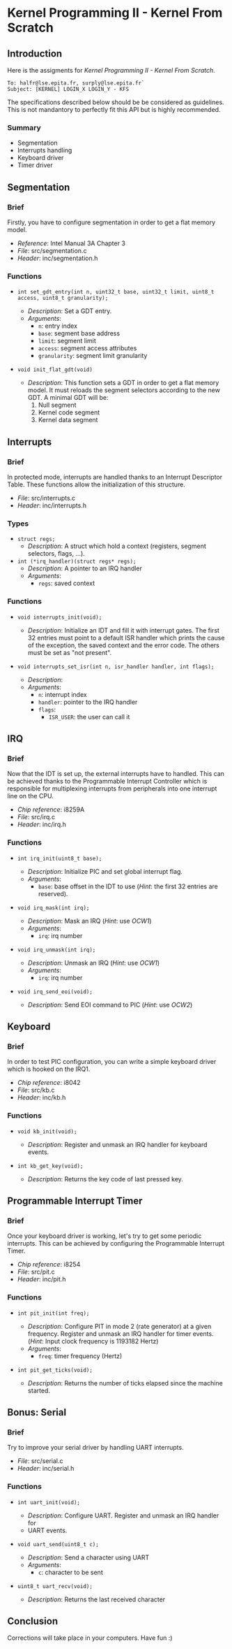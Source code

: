 # Kernel Programming II - Kernel From Scratch

## Introduction

Here is the assigments for *Kernel Programming II - Kernel From Scratch*.

    To: halfr@lse.epita.fr, surply@lse.epita.fr`
    Subject: [KERNEL] LOGIN_X LOGIN_Y - KFS

The specifications described below should be be considered as guidelines.
This is not mandantory to perfectly fit this API but is highly recommended.

### Summary

- Segmentation
- Interrupts handling
- Keyboard driver
- Timer driver

## Segmentation

### Brief

Firstly, you have to configure segmentation in order to get a flat memory model.

- *Reference*: Intel Manual 3A Chapter 3
- *File*: src/segmentation.c
- *Header*: inc/segmentation.h

### Functions

- `int set_gdt_entry(int n, uint32_t base, uint32_t limit, uint8_t access, uint8_t granularity);`
    - *Description*: Set a GDT entry.
    - *Arguments*:
        - `n`: entry index
        - `base`: segment base address
        - `limit`: segment limit
        - `access`: segment access attributes
        - `granularity`: segment limit granularity

- `void init_flat_gdt(void)`
    - *Description*: This function sets a GDT in order to get a flat memory
        model. It must reloads the segment selectors according to the new GDT.
        A minimal GDT will be:
        1) Null segment
        2) Kernel code segment
        3) Kernel data segment

## Interrupts

### Brief

In protected mode, interrupts are handled thanks to an Interrupt Descriptor
Table. These functions allow the initialization of this structure.

- *File*: src/interrupts.c
- *Header*: inc/interrupts.h

### Types

- `struct regs;`
    - *Description*: A struct which hold a context
    (registers, segment selectors, flags, ...).
- `int (*irq_handler)(struct regs* regs);`
    - *Description*: A pointer to an IRQ handler
    - *Arguments*:
        - `regs`: saved context

### Functions

- `void interrupts_init(void);`
    - *Description*: Initialize an IDT and fill it with interrupt gates.
        The first 32 entries must point to a default ISR handler which
        prints the cause of the exception, the saved context and the error code.
        The others must be set as "not present".

- `void interrupts_set_isr(int n, isr_handler handler, int flags);`
    - *Description*:
    - *Arguments*:
        - `n`: interrupt index
        - `handler`: pointer to the IRQ handler
        - `flags`:
            - `ISR_USER`: the user can call it

## IRQ

### Brief

Now that the IDT is set up, the external interrupts have to handled. This can
be achieved thanks to the Programmable Interrupt Controller which is
responsible for multiplexing interrupts from peripherals into one interrupt
line on the CPU.

- *Chip reference*: i8259A
- *File*: src/irq.c
- *Header*: inc/irq.h

### Functions

- `int irq_init(uint8_t base);`
    - *Description*: Initialize PIC and set global interrupt flag.
    - *Arguments*:
        - `base`: base offset in the IDT to use (*Hint*: the first 32 entries
        are reserved).

- `void irq_mask(int irq);`
    - *Description*: Mask an IRQ (*Hint*: use *OCW1*)
    - *Arguments*:
        - `irq`: irq number

- `void irq_unmask(int irq);`
    - *Description*: Unmask an IRQ (*Hint*: use *OCW1*)
    - *Arguments*:
        - `irq`: irq number

- `void irq_send_eoi(void);`
    - *Description*: Send EOI command to PIC (*Hint*: use *OCW2*)

## Keyboard

### Brief

In order to test PIC configuration, you can write a simple keyboard
driver which is hooked on the IRQ1.

- *Chip reference*: i8042
- *File*: src/kb.c
- *Header*: inc/kb.h

### Functions

- `void kb_init(void);`
    - *Description*: Register and unmask an IRQ handler for keyboard events.

- `int kb_get_key(void);`
    - *Description*: Returns the key code of last pressed key.

## Programmable Interrupt Timer

### Brief

Once your keyboard driver is working, let's try to get some periodic
interrupts. This can be achieved by configuring the Programmable Interrupt
Timer.

- *Chip reference*: i8254
- *File*: src/pit.c
- *Header*: inc/pit.h

### Functions

- `int pit_init(int freq);`
    - *Description*: Configure PIT in mode 2 (rate generator) at a given
        frequency. Register and unmask an IRQ handler for timer events.
        (*Hint*: Input clock frequency is 1193182 Hertz)
    - *Arguments*:
        - `freq`: timer frequency (Hertz)

- `int pit_get_ticks(void);`
    - *Description*: Returns the number of ticks elapsed since the machine
      started.

## Bonus: Serial

### Brief

Try to improve your serial driver by handling UART interrupts.

- *File*: src/serial.c
- *Header*: inc/serial.h

### Functions

- `int uart_init(void);`
    - *Description*: Configure UART. Register and unmask an IRQ handler for
    - UART events.

- `void uart_send(uint8_t c);`
    - *Description*: Send a character using UART
    - *Arguments*:
        - `c`: character to be sent

- `uint8_t uart_recv(void);`
    - *Description*: Returns the last received character

## Conclusion

Corrections will take place in your computers.
Have fun :)
